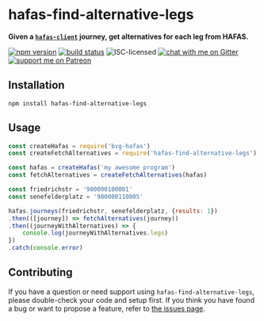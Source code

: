 # hafas-find-alternative-legs

**Given a [`hafas-client`](https://npmjs.com/package/hafas-client) journey, get alternatives for each leg from HAFAS.**

[![npm version](https://img.shields.io/npm/v/hafas-find-alternative-legs.svg)](https://www.npmjs.com/package/hafas-find-alternative-legs)
[![build status](https://api.travis-ci.org/derhuerst/hafas-find-alternative-legs.svg?branch=master)](https://travis-ci.org/derhuerst/hafas-find-alternative-legs)
![ISC-licensed](https://img.shields.io/github/license/derhuerst/hafas-find-alternative-legs.svg)
[![chat with me on Gitter](https://img.shields.io/badge/chat%20with%20me-on%20gitter-512e92.svg)](https://gitter.im/derhuerst)
[![support me on Patreon](https://img.shields.io/badge/support%20me-on%20patreon-fa7664.svg)](https://patreon.com/derhuerst)


## Installation

```shell
npm install hafas-find-alternative-legs
```


## Usage

```js
const createHafas = require('bvg-hafas')
const createFetchAlternatives = require('hafas-find-alternative-legs')

const hafas = createHafas('my awesome program')
const fetchAlternatives = createFetchAlternatives(hafas)

const friedrichstr = '900000100001'
const senefelderplatz = '900000110005'

hafas.journeys(friedrichstr, senefelderplatz, {results: 1})
.then(([journey]) => fetchAlternatives(journey))
.then((journeyWithAlternatives) => {
	console.log(journeyWithAlternatives.legs)
})
.catch(console.error)
```


## Contributing

If you have a question or need support using `hafas-find-alternative-legs`, please double-check your code and setup first. If you think you have found a bug or want to propose a feature, refer to [the issues page](https://github.com/derhuerst/hafas-find-alternative-legs/issues).
